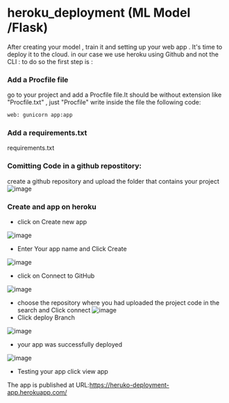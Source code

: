 # heroku_deployment (ML Model /Flask)
After creating your model , train it and setting up your web app .
It's time to deploy it to the cloud. in our case we use heroku using Github  and not the CLI :
to do so the first step is :
### Add a Procfile file 
go to your project and add a Procfile file.It should be without extension like "Procfile.txt" , just "Procfile" 
write inside the file the following code:
```python
web: gunicorn app:app
```
### Add a requirements.txt 

requirements.txt

### Comitting Code in a github repostitory:

create a github repository and upload the folder that contains your project 
![image](https://user-images.githubusercontent.com/77198470/151109991-95b866b0-096a-4e60-939c-0f0f93682b3c.png)

### Create and app on heroku 
* click on Create new app

![image](https://user-images.githubusercontent.com/77198470/151108696-1a446c7a-712c-4a16-a790-8e2aa855b984.png)
* Enter Your app name and Click Create 

![image](https://user-images.githubusercontent.com/77198470/151110081-27daacac-7175-4ebd-a1a5-9958940ab720.png)
* click on Connect to GitHub

![image](https://user-images.githubusercontent.com/77198470/151110396-96636e20-5b28-49c2-8c78-4086e2107e45.png)
* choose the repository where you had uploaded the project  code  in the search and Click connect 
![image](https://user-images.githubusercontent.com/77198470/151110537-bddcdd2a-85d9-4224-b80a-60d7bdf116b1.png)
* Click deploy Branch
 
 ![image](https://user-images.githubusercontent.com/77198470/151111375-d52774bf-71fb-4a88-8693-b3b479ad1f37.png)
 
* your app was successfully deployed

 ![image](https://user-images.githubusercontent.com/77198470/151111490-bcd7b0b6-74c1-41dc-b027-c8355987ee61.png)
  
 
* Testing your app 
click view app

The app is published at URL:https://heruko-deployment-app.herokuapp.com/









